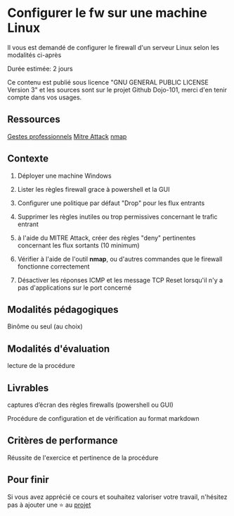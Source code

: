 # Configurer le fw sur une machine Linux

Il vous est demandé de configurer le firewall d'un serveur Linux selon les modalités ci-après

Durée estimée: 2 jours

Ce contenu est publié sous licence "GNU GENERAL PUBLIC LICENSE Version 3" et les sources sont sur le projet Github Dojo-101, merci d'en tenir compte dans vos usages.

## Ressources

[Gestes professionnels](https://github.com/Aif4thah/Dojo-101)
[Mitre Attack](https://attack.mitre.org/)
[nmap](https://nmap.org/)


## Contexte

1. Déployer une machine Windows

2. Lister les règles firewall grace à powershell et la GUI

3. Configurer une politique par défaut "Drop" pour les flux entrants

4. Supprimer les règles inutiles ou trop permissives concernant le trafic entrant

5. à l'aide du MITRE Attack, créer des règles "deny" pertinentes concernant les flux sortants (10 minimum)

6. Vérifier à l'aide de l'outil **nmap**, ou d'autres commandes que le firewall fonctionne correctement

7. Désactiver les réponses ICMP et les message TCP Reset lorsqu'il n'y a pas d'applications sur le port concerné


## Modalités pédagogiques

Binôme ou seul (au choix)

## Modalités d'évaluation

lecture de la procédure

## Livrables

captures d’écran des règles firewalls (powershell ou GUI)

Procédure de configuration et de vérification au format markdown

## Critères de performance

Réussite de l'exercice et pertinence de la procédure


## Pour finir

Si vous avez apprécié ce cours et souhaitez valoriser votre travail, n'hésitez pas à ajouter une ⭐ au [projet](https://github.com/Aif4thah/Dojo-101)